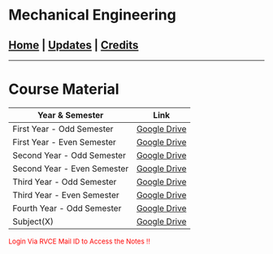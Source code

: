 # Mechanical Engineering

## [Home](../index.md) | [Updates](updates.md) | [Credits](credits.md)

---

# Course Material

| Year & Semester             | Link                                                                                                 |
| --------------------------- | ---------------------------------------------------------------------------------------------------- |
| First Year - Odd Semester   | [Google Drive](https://drive.google.com/drive/folders/1q8AcWMntuQqx8UIZ32gfcWuCDc-oMWEQ?usp=sharing) |
| First Year - Even Semester  | [Google Drive](https://drive.google.com/drive/folders/19qzdkgB0gc22ebP5ZGhybt-et-TGCXZM?usp=sharing) |
| Second Year - Odd Semester  | [Google Drive](https://drive.google.com/drive/folders/1AX3UiVTYDBHqGkLXrBVDCFsX99HwmP54?usp=sharing) |
| Second Year - Even Semester | [Google Drive](https://drive.google.com/drive/folders/1tuADkPO5SL42g6gKfyZ8dOlYpH176DCi?usp=sharing) |
| Third Year - Odd Semester   | [Google Drive](https://drive.google.com/drive/folders/13umjXkulmWCFTfdifdRTZFMgTbyfvn3y?usp=sharing) |
| Third Year - Even Semester  | [Google Drive](https://drive.google.com/drive/folders/18ezHITH6OA5VouVkXApFmCTO_qCMj8VE?usp=sharing) |
| Fourth Year - Odd Semester  | [Google Drive](https://drive.google.com/drive/folders/1_3uYjhrjBL6IqOpqCyQAn6uU7FyTg9kE?usp=sharing) |
| Subject(X)                  | [Google Drive](https://drive.google.com/drive/folders/1vFT3rGlTgm_ldP6P5JHaO0vW6f8dFIMN?usp=sharing) |



<p style="color:red; font-size:small;">
  Login Via RVCE Mail ID to Access the Notes !!
</p>
